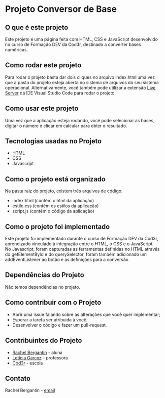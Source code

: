 # Projeto Conversor de Base


## O que é este projeto
Este projeto é uma página feita com HTML, CSS e JavaScript desenvolvido no curso de Formação DEV da Cod3r, destinado a converter bases numéricas. 

## Como rodar este projeto
Para rodar o projeto basta dar dois cliques no arquivo index.html uma vez que a pasta do projeto esteja aberta no sistema de arquivos do seu sistema operacional. 
Alternativamente, você também pode utilizar a extensão [Live Server](https://marketplace.visualstudio.com/items?itemName=ritwickdey.LiveServer) da IDE Visual Studio Code para rodar o projeto. 

## Como usar este projeto
Uma vez que a aplicação esteja rodando, você pode selecionar as bases, digitar o número e clicar em calcular para obter o resultado.

## Tecnologias usadas no Projeto
- HTML
- CSS
- Javascript

## Como o projeto está organizado
Na pasta raiz do projeto, existem três arquivos de código:
- index.html (contém o html da aplicação)
- estilo.css (contém os estilos da aplicação)
- script.js (contém o código da aplicação)

## Como o projeto foi implementado
Este projeto foi implementado durante o curso de Formação DEV da Cod3r, aprendizado vinculado à integração entre o HTML, o CSS e o JavaScript. 
No Javascript, foram capturadas as ferramentas definidas no HTML através do getElementById e do querySelector, foram também adicionado um addEventListener ao botão e as definições para a conversão.  

## Dependências do Projeto
Não temos dependências no projeto.

## Como contribuir com o Projeto
- Abrir uma issue falando sobre as alterações que você quer implementar;
- Esperar a tarefa ser atribuida à você; 
- Desenvolver o código e fazer um pull-request.

## Contribuintes do Projeto
- [Rachel Bergantin](github.com/rachelbergantin) - aluna
- [Letícia Garcez](github.com/lelepg) - professora
- [Cod3r](https://www.cod3r.com.br/) - escola

## Contato
Rachel Bergantin - [email](bergantin.rachel@gmail.com)